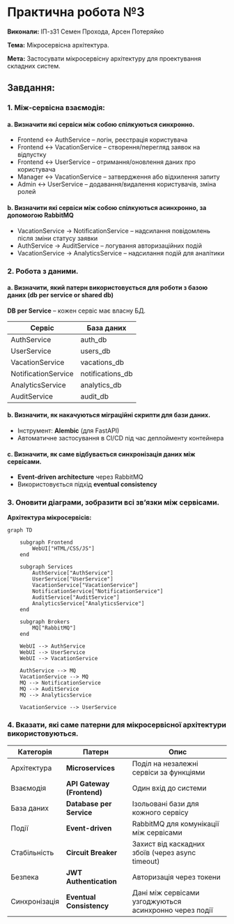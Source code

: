 # Практична робота №3

**Виконали:** ІП-з31 Семен Прохода, Арсен Потеряйко

**Тема:** Мікросервісна архітектура.

**Мета:** Застосувати мікросервісну архітектуру для проектування складних систем.

## Завдання:

### 1. Між-сервісна взаємодія:

#### a. Визначити які сервіси між собою спілкуються синхронно.

- Frontend &harr; AuthService – логін, реєстрація користувача
- Frontend &harr; VacationService – створення/перегляд заявок на відпустку
- Frontend &harr; UserService – отримання/оновлення даних про користувача
- Manager &harr; VacationService – затвердження або відхилення запиту
- Admin &harr; UserService – додавання/видалення користувачів, зміна ролей

#### b. Визначити які сервіси між собою спілкуються асинхронно, за допомогою RabbitMQ

- VacationService &rarr; NotificationService – надсилання повідомлень після зміни статусу заявки
- AuthService &rarr; AuditService – логування авторизаційних подій
- VacationService &rarr; AnalyticsService – надсилання подій для аналітики

### 2. Робота з даними.

#### a. Визначити, який патерн використовується для роботи з базою даних (db per service or shared db)

**DB per Service** – кожен сервіс має власну БД.

| Сервіс              | База даних       |
| ------------------- | ---------------- |
| AuthService         | auth_db          |
| UserService         | users_db         |
| VacationService     | vacations_db     |
| NotificationService | notifications_db |
| AnalyticsService    | analytics_db     |
| AuditService        | audit_db         |

#### b. Визначити, як накачуються міграційні скрипти для бази даних.

- Інструмент: **Alembic** (для FastAPI)
- Автоматичне застосування в CI/CD під час деплойменту контейнера

#### c. Визначити, як саме відбувається синхронізація даних між сервісами.

- **Event-driven architecture** через RabbitMQ
- Використовується підхід **eventual consistency**

### 3. Оновити діаграми, зобразити всі зв’язки між сервісами.

**Архітектура мікросервісів:**

```mermaid
graph TD

    subgraph Frontend
        WebUI["HTML/CSS/JS"]
    end

    subgraph Services
        AuthService["AuthService"]
        UserService["UserService"]
        VacationService["VacationService"]
        NotificationService["NotificationService"]
        AuditService["AuditService"]
        AnalyticsService["AnalyticsService"]
    end

    subgraph Brokers
        MQ["RabbitMQ"]
    end

    WebUI --> AuthService
    WebUI --> UserService
    WebUI --> VacationService

    AuthService --> MQ
    VacationService --> MQ
    MQ --> NotificationService
    MQ --> AuditService
    MQ --> AnalyticsService

    VacationService --> UserService
```

### 4. Вказати, які саме патерни для мікросервісної архітектури використовуються.

| Категорія     | Патерн                     | Опис                                                   |
| ------------- | -------------------------- | ------------------------------------------------------ |
| Архітектура   | **Microservices**          | Поділ на незалежні сервіси за функціями                |
| Взаємодія     | **API Gateway (Frontend)** | Один вхід до системи                                   |
| База даних    | **Database per Service**   | Ізольовані бази для кожного сервісу                    |
| Події         | **Event-driven**           | RabbitMQ для комунікації між сервісами                 |
| Стабільність  | **Circuit Breaker**        | Захист від каскадних збоїв (через async timeout)       |
| Безпека       | **JWT Authentication**     | Авторизація через токени                               |
| Синхронізація | **Eventual Consistency**   | Дані між сервісами узгоджуються асинхронно через події |
